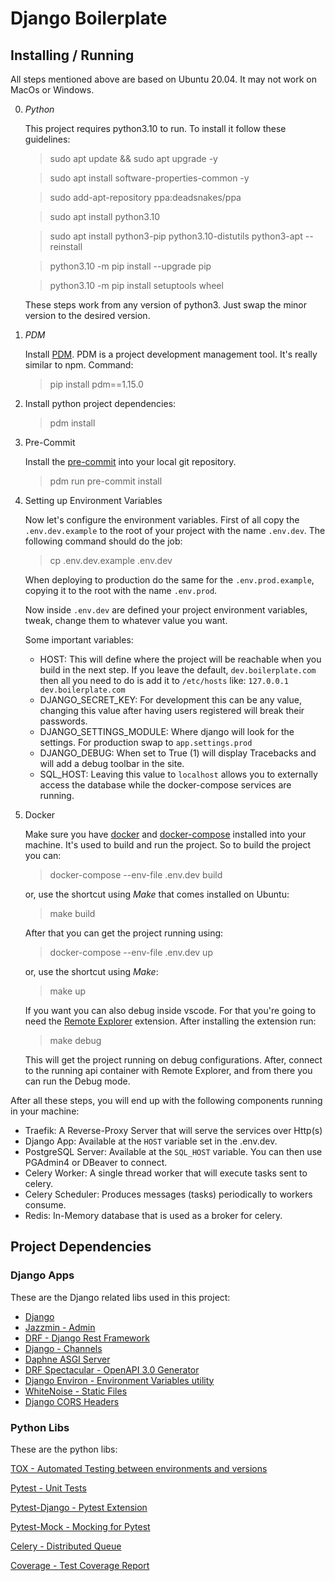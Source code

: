 # Django Boilerplate

## Installing / Running

All steps mentioned above are based on Ubuntu 20.04.
It may not work on MacOs or Windows.

0.  _Python_

    This project requires python3.10 to run. To install it follow these guidelines:

    > sudo apt update && sudo apt upgrade -y

    > sudo apt install software-properties-common -y

    > sudo add-apt-repository ppa:deadsnakes/ppa

    > sudo apt install python3.10

    > sudo apt install python3-pip python3.10-distutils python3-apt --reinstall

    > python3.10 -m pip install --upgrade pip

    > python3.10 -m pip install setuptools wheel

    These steps work from any version of python3.
    Just swap the minor version to the desired version.

1.  _PDM_

    Install [PDM](https://pdm.fming.dev/latest/). PDM is a project development management tool. It's really similar to npm.
    Command:

    > pip install pdm==1.15.0

2.  Install python project dependencies:

    > pdm install

3.  Pre-Commit

    Install the [pre-commit](https://pre-commit.com/index.html) into your local git repository.

    > pdm run pre-commit install

4.  Setting up Environment Variables

    Now let's configure the environment variables. First of all copy the `.env.dev.example` to the root of your project with the name `.env.dev`. The following command should do the job:

    > cp .env.dev.example .env.dev

    When deploying to production do the same for the `.env.prod.example`, copying it to the root with the name `.env.prod`.

    Now inside `.env.dev` are defined your project environment variables, tweak, change them to whatever value you want.

    Some important variables:

    - HOST: This will define where the project will be reachable when you build in the next step. If you leave the default, `dev.boilerplate.com` then all you need to do is add it to `/etc/hosts` like:
      `127.0.0.1 dev.boilerplate.com`
    - DJANGO_SECRET_KEY: For development this can be any value, changing this value after having users registered will break their passwords.
    - DJANGO_SETTINGS_MODULE: Where django will look for the settings. For production swap to `app.settings.prod`
    - DJANGO_DEBUG: When set to True (1) will display Tracebacks and will add a debug toolbar in the site.
    - SQL_HOST: Leaving this value to `localhost` allows you to externally access the database while the docker-compose services are running.

5.  Docker

    Make sure you have [docker](https://www.docker.com/) and [docker-compose](https://docs.docker.com/compose/) installed into your machine. It's used to build and run the project.
    So to build the project you can:

    > docker-compose --env-file .env.dev build

    or, use the shortcut using _Make_ that comes installed on Ubuntu:

    > make build

    After that you can get the project running using:

    > docker-compose --env-file .env.dev up

    or, use the shortcut using _Make_:

    > make up

    If you want you can also debug inside vscode.
    For that you're going to need the [Remote Explorer](https://github.com/Microsoft/vscode-remote-release) extension. After installing the extension run:

    > make debug

    This will get the project running on debug configurations. After, connect to the running api container with Remote Explorer, and from there you can run the Debug mode.

After all these steps, you will end up with the following components running in your machine:

- Traefik: A Reverse-Proxy Server that will serve the services over Http(s)
- Django App: Available at the `HOST` variable set in the .env.dev.
- PostgreSQL Server: Available at the `SQL_HOST` variable. You can then use PGAdmin4 or DBeaver to connect.
- Celery Worker: A single thread worker that will execute tasks sent to celery.
- Celery Scheduler: Produces messages (tasks) periodically to workers consume.
- Redis: In-Memory database that is used as a broker for celery.

## Project Dependencies

### Django Apps

These are the Django related libs used in this project:

- [Django](https://docs.djangoproject.com/en/4.0/)
- [Jazzmin - Admin](https://github.com/farridav/django-jazzmin)
- [DRF - Django Rest Framework](https://www.django-rest-framework.org/)
- [Django - Channels](https://github.com/django/channels)
- [Daphne ASGI Server](https://github.com/django/daphne)
- [DRF Spectacular - OpenAPI 3.0 Generator](https://drf-spectacular.readthedocs.io/en/latest/index.html)
- [Django Environ - Environment Variables utility](https://django-environ.readthedocs.io/en/latest/)
- [WhiteNoise - Static Files](https://whitenoise.evans.io/)
- [Django CORS Headers](https://pypi.org/project/django-cors-headers/)

### Python Libs

These are the python libs:

[TOX - Automated Testing between environments and versions](https://tox.wiki/en/latest/index.html)

[Pytest - Unit Tests](https://docs.pytest.org/en/6.2.x/contents.html)

[Pytest-Django - Pytest Extension](https://pytest-django.readthedocs.io/en/latest/)

[Pytest-Mock - Mocking for Pytest](https://pypi.org/project/pytest-mock/)

[Celery - Distributed Queue](https://docs.celeryproject.org/en/stable/django/first-steps-with-django.html#django-first-steps)

[Coverage - Test Coverage Report](https://coverage.readthedocs.io/en/6.2/)
